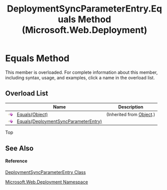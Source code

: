 ﻿---
title: DeploymentSyncParameterEntry.Equals Method  (Microsoft.Web.Deployment)
TOCTitle: Equals Method
ms:assetid: Overload:Microsoft.Web.Deployment.DeploymentSyncParameterEntry.Equals
ms:mtpsurl: https://msdn.microsoft.com/en-us/library/microsoft.web.deployment.deploymentsyncparameterentry.equals(v=VS.90)
ms:contentKeyID: 20209285
ms.date: 05/02/2012
mtps_version: v=VS.90
f1_keywords:
- Microsoft.Web.Deployment.DeploymentSyncParameterEntry.Equals
dev_langs:
- CSharp
- JScript
- VB
---

# Equals Method

This member is overloaded. For complete information about this member, including syntax, usage, and examples, click a name in the overload list.

## Overload List

<table>
<thead>
<tr class="header">
<th> </th>
<th>Name</th>
<th>Description</th>
</tr>
</thead>
<tbody>
<tr class="odd">
<td><img src="images/Dd565996.pubmethod(en-us,VS.90).gif" title="Public method" alt="Public method" /></td>
<td><a href="https://msdn.microsoft.com/en-us/library/bsc2ak47(v=vs.90)">Equals(Object)</a></td>
<td>(Inherited from <a href="https://msdn.microsoft.com/en-us/library/e5kfa45b(v=vs.90)">Object</a>.)</td>
</tr>
<tr class="even">
<td><img src="images/Dd565996.pubmethod(en-us,VS.90).gif" title="Public method" alt="Public method" /></td>
<td><a href="deploymentsyncparameterentry-equals-method-deploymentsyncparameterentry-microsoft-web-deployment.md">Equals(DeploymentSyncParameterEntry)</a></td>
<td></td>
</tr>
</tbody>
</table>


Top

## See Also

#### Reference

[DeploymentSyncParameterEntry Class](deploymentsyncparameterentry-class-microsoft-web-deployment.md)

[Microsoft.Web.Deployment Namespace](microsoft-web-deployment-namespace.md)

